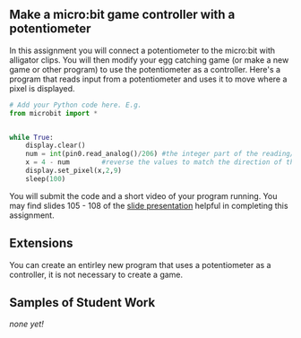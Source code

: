 Make a micro:bit game controller with a potentiometer
--------------------
In this assignment you will connect a potentiometer to the micro:bit with alligator clips. You will then modify your egg catching game (or make a new game or other program) to use the potentiometer as a  controller. Here's a program that reads input from a potentiometer and uses it to move where a pixel is displayed.
```python
# Add your Python code here. E.g.
from microbit import *


while True:
    display.clear()
    num = int(pin0.read_analog()/206) #the integer part of the reading/206 range 0 - 4
    x = 4 - num        #reverse the values to match the direction of the potentiometer
    display.set_pixel(x,2,9)
    sleep(100)
```

You will submit the code and a short video of your program running. You may find slides 105 - 108 of the [slide presentation](https://docs.google.com/presentation/d/1aiGcnPn8uoCJdX8p7_qoI3Hh3_KOhUtFeB3Byw0tacA/edit?usp=sharing) helpful in completing this assignment.
  
Extensions
----------
You can create an entirley new program that uses a potentiometer as a controller, it is not necessary to create a game.

Samples of Student Work
----------
*none yet!*
